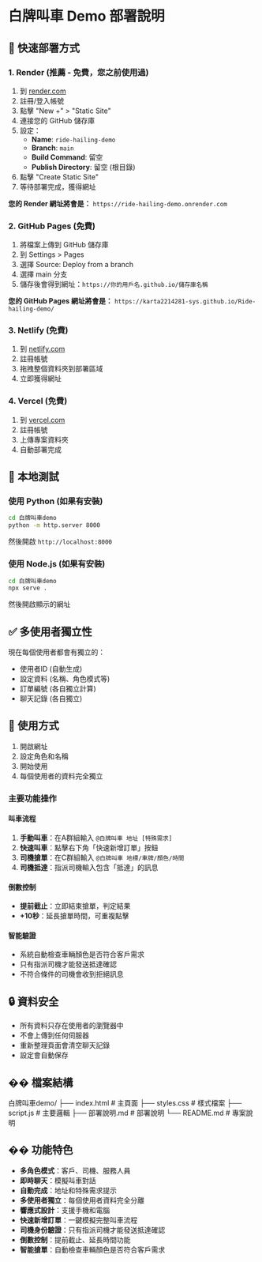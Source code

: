 # 白牌叫車 Demo 部署說明

## 🚀 快速部署方式

### 1. Render (推薦 - 免費，您之前使用過)
1. 到 [render.com](https://render.com)
2. 註冊/登入帳號
3. 點擊 "New +" > "Static Site"
4. 連接您的 GitHub 儲存庫
5. 設定：
   - **Name**: `ride-hailing-demo`
   - **Branch**: `main`
   - **Build Command**: 留空
   - **Publish Directory**: 留空 (根目錄)
6. 點擊 "Create Static Site"
7. 等待部署完成，獲得網址

**您的 Render 網址將會是：**
`https://ride-hailing-demo.onrender.com`

### 2. GitHub Pages (免費)
1. 將檔案上傳到 GitHub 儲存庫
2. 到 Settings > Pages
3. 選擇 Source: Deploy from a branch
4. 選擇 main 分支
5. 儲存後會得到網址：`https://你的用戶名.github.io/儲存庫名稱`

**您的 GitHub Pages 網址將會是：**
`https://karta2214281-sys.github.io/Ride-hailing-demo/`

### 3. Netlify (免費)
1. 到 [netlify.com](https://netlify.com)
2. 註冊帳號
3. 拖拽整個資料夾到部署區域
4. 立即獲得網址

### 4. Vercel (免費)
1. 到 [vercel.com](https://vercel.com)
2. 註冊帳號
3. 上傳專案資料夾
4. 自動部署完成

## 🔧 本地測試

### 使用 Python (如果有安裝)
```bash
cd 白牌叫車demo
python -m http.server 8000
```
然後開啟 `http://localhost:8000`

### 使用 Node.js (如果有安裝)
```bash
cd 白牌叫車demo
npx serve .
```
然後開啟顯示的網址

## ✅ 多使用者獨立性

現在每個使用者都會有獨立的：
- 使用者ID (自動生成)
- 設定資料 (名稱、角色模式等)
- 訂單編號 (各自獨立計算)
- 聊天記錄 (各自獨立)

## 📱 使用方式
1. 開啟網址
2. 設定角色和名稱
3. 開始使用
4. 每個使用者的資料完全獨立

### 主要功能操作

#### 叫車流程
1. **手動叫車**：在A群組輸入 `@白牌叫車 地址 [特殊需求]`
2. **快速叫車**：點擊右下角「快速新增訂單」按鈕
3. **司機搶單**：在C群組輸入 `@白牌叫車 地標/車牌/顏色/時間`
4. **司機抵達**：指派司機輸入包含「抵達」的訊息

#### 倒數控制
- **提前截止**：立即結束搶單，判定結果
- **+10秒**：延長搶單時間，可重複點擊

#### 智能驗證
- 系統自動檢查車輛顏色是否符合客戶需求
- 只有指派司機才能發送抵達確認
- 不符合條件的司機會收到拒絕訊息

## 🔒 資料安全
- 所有資料只存在使用者的瀏覽器中
- 不會上傳到任何伺服器
- 重新整理頁面會清空聊天記錄
- 設定會自動保存

## �� 檔案結構
白牌叫車demo/
├── index.html # 主頁面
├── styles.css # 樣式檔案
├── script.js # 主要邏輯
├── 部署說明.md # 部署說明
└── README.md # 專案說明

## �� 功能特色
- **多角色模式**：客戶、司機、服務人員
- **即時聊天**：模擬叫車對話
- **自動完成**：地址和特殊需求提示
- **多使用者獨立**：每個使用者資料完全分離
- **響應式設計**：支援手機和電腦
- **快速新增訂單**：一鍵模擬完整叫車流程
- **司機身份驗證**：只有指派司機才能發送抵達確認
- **倒數控制**：提前截止、延長時間功能
- **智能搶單**：自動檢查車輛顏色是否符合客戶需求

